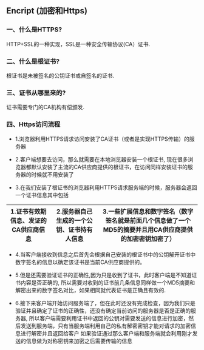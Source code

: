 ## Encript (加密和Https)


### 一、什么是HTTPS?

   HTTP+SSL的一种实现，SSL是一种安全传输协议(CA）证书.
  
  
### 二、什么是根证书?

  根证书是未被签名的公钥证书或自签名的证书.

### 三、证书从哪里来的?
  证书需要专门的CA机构有偿颁发.

### 四、Https访问流程

  - 1.浏览器利用HTTPS请求访问安装了CA证书（或者是实现HTTPS传输）的服务器
  
  - 2.客户端想要去访问，那么就需要在本地浏览器安装一个根证书,
      现在很多浏览器都默认安装了主流的CA供应商提供的根证书，在访问同样安装证书的服务器的时候就不用安装了
      
  - 3.在我们安装了根证书的浏览器利用HTTPS请求服务端的时候，服务器会返回一个证书信息其中包括
  
  | 1.证书有效期信息、发证的CA供应商信息| 2.服务器自己生成的一个公钥、证书持有人信息| 3.一些扩展信息和数字签名（数字签名就是前面几个信息做了一个MD5的摘要并且用CA供应商提供的加密密钥加密了）|
  |-|-|-|
     
 - 4.当客户端接收到信息之后首先会根据自己安装的根证书中的公钥解开证书中数字签名的信息以确定该证书是当前CA供应商提供的。
     
 - 5.但是还需要验证证书的正确性,因为只是收到了证书，此时客户端是不知道证书内容是否正确的,
     所以需要对收到的证书前几条信息同样做一个MD5摘要和解密出来的数字签名对比，如果相同就代表证书是正确且有效的.
     
 - 6.接下来客户端开始访问服务端了，但在此时还没有完成检查，因为我们只是验证并且确定了证书的正确性，还没有确定当前访问的服务器是否是正确的服务器,
     所以客户端需要利用证书中返回的公钥对需要发送的信息进行加密，然后发送到服务端，只有当服务端利用自己的私有解密密钥才能对请求的加密信息进行解密并且返回给客户
     如果验证通过那么客户端和服务端就会利用刚才发送的信息做为对称密钥来加密之后需要传输的信息

